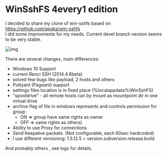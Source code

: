 WinSshFS 4every1 edition
========================
 
I decided to share my clone of win-sshfs based on <https://github.com/apaka/win-sshfs>  
I did some improvments for my needs. Current devel branch version seems to be very stable.

![img](https://cloud.githubusercontent.com/assets/1085397/10747956/3f684d3a-7c18-11e5-8ca6-0f37a60426e4.jpg "UI")

There are several changes, main differences:

*   Windows 10 Support
*   current Renci SSH (2014.4.6beta)
*   solved few bugs like payload, 2 hosts and others
*   Puttyant (Pageant) support
*   settings files location is in fixed place (%localappdata%\WinSshFS)
*   "spooldrive" - all remote hosts can by mount as mountpoint dir in one virtual drive
*   archive flag of file in windows represents and controls permission for group:
    *   ON => group have same rights as owner
    *   OFF => same rights as others)
*   Ability to use Proxy for connections
*   Send Keepalive packets. (Not configurable, each 60sec hardcoded)
*   I use different versioning: 1.5.12.5 = version.subversion.release.build

And probably others , see logs for details.
